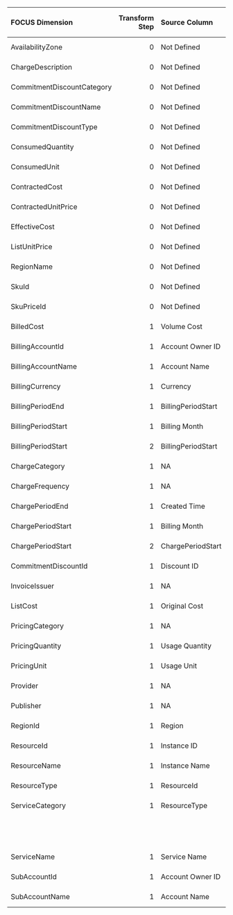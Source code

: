 | FOCUS Dimension            |   Transform Step | Source Column      | Source Column Type   | Transform Type      | Filters/Process/Etc.                                                                  |
|:---------------------------|-----------------:|:-------------------|:---------------------|:--------------------|:--------------------------------------------------------------------------------------|
| AvailabilityZone           |                0 | Not Defined        | Not Defined          | Not Defined         | Not Defined                                                                           |
| ChargeDescription          |                0 | Not Defined        | Not Defined          | Not Defined         | Not Defined                                                                           |
| CommitmentDiscountCategory |                0 | Not Defined        | Not Defined          | Not Defined         | Not Defined                                                                           |
| CommitmentDiscountName     |                0 | Not Defined        | Not Defined          | Not Defined         | Not Defined                                                                           |
| CommitmentDiscountType     |                0 | Not Defined        | Not Defined          | Not Defined         | Not Defined                                                                           |
| ConsumedQuantity           |                0 | Not Defined        | Not Defined          | Not Defined         | Not Defined                                                                           |
| ConsumedUnit               |                0 | Not Defined        | Not Defined          | Not Defined         | Not Defined                                                                           |
| ContractedCost             |                0 | Not Defined        | Not Defined          | Not Defined         | Not Defined                                                                           |
| ContractedUnitPrice        |                0 | Not Defined        | Not Defined          | Not Defined         | Not Defined                                                                           |
| EffectiveCost              |                0 | Not Defined        | Not Defined          | Not Defined         | Not Defined                                                                           |
| ListUnitPrice              |                0 | Not Defined        | Not Defined          | Not Defined         | Not Defined                                                                           |
| RegionName                 |                0 | Not Defined        | Not Defined          | Not Defined         | Not Defined                                                                           |
| SkuId                      |                0 | Not Defined        | Not Defined          | Not Defined         | Not Defined                                                                           |
| SkuPriceId                 |                0 | Not Defined        | Not Defined          | Not Defined         | Not Defined                                                                           |
| BilledCost                 |                1 | Volume Cost        | Not Defined          | RENAME_COLUMN       |                                                                                       |
| BillingAccountId           |                1 | Account Owner ID   | Not Defined          | RENAME_COLUMN       |                                                                                       |
| BillingAccountName         |                1 | Account Name       | Not Defined          | RENAME_COLUMN       |                                                                                       |
| BillingCurrency            |                1 | Currency           | Not Defined          | RENAME_COLUMN       |                                                                                       |
| BillingPeriodEnd           |                1 | BillingPeriodStart | Not Defined          | MONTH_END           |                                                                                       |
| BillingPeriodStart         |                1 | Billing Month      | Not Defined          | PARSE_DATETIME      | %Y-%m                                                                                 |
| BillingPeriodStart         |                2 | BillingPeriodStart | Not Defined          | ASSIGN_UTC_TIMEZONE |                                                                                       |
| ChargeCategory             |                1 | NA                 | Not Defined          | ASSIGN_STATIC_VALUE | static_value: Usage                                                                   |
| ChargeFrequency            |                1 | NA                 | Not Defined          | ASSIGN_STATIC_VALUE | static_value: Usage-Based                                                             |
| ChargePeriodEnd            |                1 | Created Time       | Not Defined          | RENAME_COLUMN       |                                                                                       |
| ChargePeriodStart          |                1 | Billing Month      | Not Defined          | PARSE_DATETIME      | %Y-%m                                                                                 |
| ChargePeriodStart          |                2 | ChargePeriodStart  | Not Defined          | ASSIGN_UTC_TIMEZONE |                                                                                       |
| CommitmentDiscountId       |                1 | Discount ID        | Not Defined          | RENAME_COLUMN       |                                                                                       |
| InvoiceIssuer              |                1 | NA                 | Not Defined          | ASSIGN_STATIC_VALUE | static_value: IBM Cloud                                                               |
| ListCost                   |                1 | Original Cost      | Not Defined          | RENAME_COLUMN       |                                                                                       |
| PricingCategory            |                1 | NA                 | Not Defined          | ASSIGN_STATIC_VALUE | static_value: Standard                                                                |
| PricingQuantity            |                1 | Usage Quantity     | Not Defined          | RENAME_COLUMN       |                                                                                       |
| PricingUnit                |                1 | Usage Unit         | Not Defined          | RENAME_COLUMN       |                                                                                       |
| Provider                   |                1 | NA                 | Not Defined          | ASSIGN_STATIC_VALUE | static_value: IBM Cloud                                                               |
| Publisher                  |                1 | NA                 | Not Defined          | ASSIGN_STATIC_VALUE | static_value: IBM Cloud                                                               |
| RegionId                   |                1 | Region             | Not Defined          | RENAME_COLUMN       |                                                                                       |
| ResourceId                 |                1 | Instance ID        | Not Defined          | RENAME_COLUMN       |                                                                                       |
| ResourceName               |                1 | Instance Name      | Not Defined          | RENAME_COLUMN       |                                                                                       |
| ResourceType               |                1 | ResourceId         | Not Defined          | STRING_FUNCTIONS    | {'steps': [{'operation_type': 'split', 'split_by': ':', 'index': 4}]}                 |
| ServiceCategory            |                1 | ResourceType       | Not Defined          | LOOKUP              | destination_value: ServiceCategory                                                    |
|                            |                  |                    |                      |                     | reference_dataset_path: conversion_configs/ibm/mapping_files/ibm_category_mapping.csv |
|                            |                  |                    |                      |                     | source_value: ResourceType                                                            |
| ServiceName                |                1 | Service Name       | Not Defined          | RENAME_COLUMN       |                                                                                       |
| SubAccountId               |                1 | Account Owner ID   | Not Defined          | RENAME_COLUMN       |                                                                                       |
| SubAccountName             |                1 | Account Name       | Not Defined          | RENAME_COLUMN       |                                                                                       |